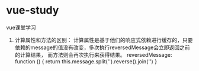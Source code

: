 # vue-study
vue课堂学习
1. 计算属性和方法的区别：
   计算属性是基于他们的响应式依赖进行缓存的，只要依赖的message的值没有改变，多次执行reversedMessage会立即返回之前的计算结果，
   而方法则会再次执行来获得结果。
   reversedMessage: function () {
      return this.message.split('').reverse().join('')
    }